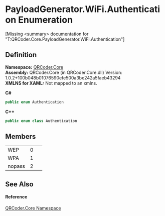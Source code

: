 # PayloadGenerator.WiFi.Authentication Enumeration


\[Missing &lt;summary&gt; documentation for "T:QRCoder.Core.PayloadGenerator.WiFi.Authentication"\]



## Definition
**Namespace:** <a href="N_QRCoder_Core.md">QRCoder.Core</a>  
**Assembly:** QRCoder.Core (in QRCoder.Core.dll) Version: 1.0.2+100b048b01076590efe500a3be242a5faeb43294  
**XMLNS for XAML:** Not mapped to an xmlns.

**C#**
``` C#
public enum Authentication
```
**C++**
``` C++
public enum class Authentication
```



## Members
<table>
<tr>
<td>WEP</td>
<td>0</td>
<td> </td></tr>
<tr>
<td>WPA</td>
<td>1</td>
<td> </td></tr>
<tr>
<td>nopass</td>
<td>2</td>
<td> </td></tr>
</table>

## See Also


#### Reference
<a href="N_QRCoder_Core.md">QRCoder.Core Namespace</a>  
